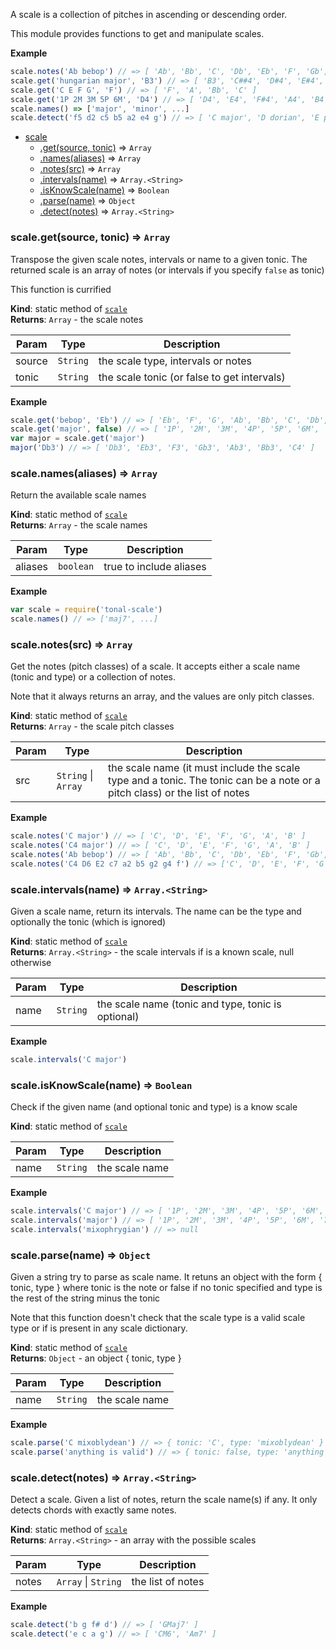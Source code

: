 <a name="module_scale"></a>

A scale is a collection of pitches in ascending or descending order.

This module provides functions to get and manipulate scales.

**Example**  
```js
scale.notes('Ab bebop') // => [ 'Ab', 'Bb', 'C', 'Db', 'Eb', 'F', 'Gb', 'G' ]
scale.get('hungarian major', 'B3') // => [ 'B3', 'C##4', 'D#4', 'E#4', 'F#4', 'G#4', 'A4'
scale.get('C E F G', 'F') // => [ 'F', 'A', 'Bb', 'C' ]
scale.get('1P 2M 3M 5P 6M', 'D4') // => [ 'D4', 'E4', 'F#4', 'A4', 'B4' ]
scale.names() => ['major', 'minor', ...]
scale.detect('f5 d2 c5 b5 a2 e4 g') // => [ 'C major', 'D dorian', 'E phrygian', 'F lydian', 'G mixolydian', 'A aeolian', 'B locrian'])
```

* [scale](#module_scale)
    * [.get(source, tonic)](#module_scale.get) ⇒ <code>Array</code>
    * [.names(aliases)](#module_scale.names) ⇒ <code>Array</code>
    * [.notes(src)](#module_scale.notes) ⇒ <code>Array</code>
    * [.intervals(name)](#module_scale.intervals) ⇒ <code>Array.&lt;String&gt;</code>
    * [.isKnowScale(name)](#module_scale.isKnowScale) ⇒ <code>Boolean</code>
    * [.parse(name)](#module_scale.parse) ⇒ <code>Object</code>
    * [.detect(notes)](#module_scale.detect) ⇒ <code>Array.&lt;String&gt;</code>

<a name="module_scale.get"></a>

### scale.get(source, tonic) ⇒ <code>Array</code>
Transpose the given scale notes, intervals or name to a given tonic.
The returned scale is an array of notes (or intervals if you specify `false` as tonic)

This function is currified

**Kind**: static method of <code>[scale](#module_scale)</code>  
**Returns**: <code>Array</code> - the scale notes  

| Param | Type | Description |
| --- | --- | --- |
| source | <code>String</code> | the scale type, intervals or notes |
| tonic | <code>String</code> | the scale tonic (or false to get intervals) |

**Example**  
```js
scale.get('bebop', 'Eb') // => [ 'Eb', 'F', 'G', 'Ab', 'Bb', 'C', 'Db', 'D' ]
scale.get('major', false) // => [ '1P', '2M', '3M', '4P', '5P', '6M', '7M' ]
var major = scale.get('major')
major('Db3') // => [ 'Db3', 'Eb3', 'F3', 'Gb3', 'Ab3', 'Bb3', 'C4' ]
```
<a name="module_scale.names"></a>

### scale.names(aliases) ⇒ <code>Array</code>
Return the available scale names

**Kind**: static method of <code>[scale](#module_scale)</code>  
**Returns**: <code>Array</code> - the scale names  

| Param | Type | Description |
| --- | --- | --- |
| aliases | <code>boolean</code> | true to include aliases |

**Example**  
```js
var scale = require('tonal-scale')
scale.names() // => ['maj7', ...]
```
<a name="module_scale.notes"></a>

### scale.notes(src) ⇒ <code>Array</code>
Get the notes (pitch classes) of a scale. It accepts either a scale name
(tonic and type) or a collection of notes.

Note that it always returns an array, and the values are only pitch classes.

**Kind**: static method of <code>[scale](#module_scale)</code>  
**Returns**: <code>Array</code> - the scale pitch classes  

| Param | Type | Description |
| --- | --- | --- |
| src | <code>String</code> &#124; <code>Array</code> | the scale name (it must include the scale type and a tonic. The tonic can be a note or a pitch class) or the list of notes |

**Example**  
```js
scale.notes('C major') // => [ 'C', 'D', 'E', 'F', 'G', 'A', 'B' ]
scale.notes('C4 major') // => [ 'C', 'D', 'E', 'F', 'G', 'A', 'B' ]
scale.notes('Ab bebop') // => [ 'Ab', 'Bb', 'C', 'Db', 'Eb', 'F', 'Gb', 'G' ]
scale.notes('C4 D6 E2 c7 a2 b5 g2 g4 f') // => ['C', 'D', 'E', 'F', 'G', 'A', 'B']
```
<a name="module_scale.intervals"></a>

### scale.intervals(name) ⇒ <code>Array.&lt;String&gt;</code>
Given a scale name, return its intervals. The name can be the type and
optionally the tonic (which is ignored)

**Kind**: static method of <code>[scale](#module_scale)</code>  
**Returns**: <code>Array.&lt;String&gt;</code> - the scale intervals if is a known scale, null otherwise  

| Param | Type | Description |
| --- | --- | --- |
| name | <code>String</code> | the scale name (tonic and type, tonic is optional) |

**Example**  
```js
scale.intervals('C major')
```
<a name="module_scale.isKnowScale"></a>

### scale.isKnowScale(name) ⇒ <code>Boolean</code>
Check if the given name (and optional tonic and type) is a know scale

**Kind**: static method of <code>[scale](#module_scale)</code>  

| Param | Type | Description |
| --- | --- | --- |
| name | <code>String</code> | the scale name |

**Example**  
```js
scale.intervals('C major') // => [ '1P', '2M', '3M', '4P', '5P', '6M', '7M' ])
scale.intervals('major') // => [ '1P', '2M', '3M', '4P', '5P', '6M', '7M' ])
scale.intervals('mixophrygian') // => null
```
<a name="module_scale.parse"></a>

### scale.parse(name) ⇒ <code>Object</code>
Given a string try to parse as scale name. It retuns an object with the
form { tonic, type } where tonic is the note or false if no tonic specified
and type is the rest of the string minus the tonic

Note that this function doesn't check that the scale type is a valid scale
type or if is present in any scale dictionary.

**Kind**: static method of <code>[scale](#module_scale)</code>  
**Returns**: <code>Object</code> - an object { tonic, type }  

| Param | Type | Description |
| --- | --- | --- |
| name | <code>String</code> | the scale name |

**Example**  
```js
scale.parse('C mixoblydean') // => { tonic: 'C', type: 'mixoblydean' }
scale.parse('anything is valid') // => { tonic: false, type: 'anything is valid'}
```
<a name="module_scale.detect"></a>

### scale.detect(notes) ⇒ <code>Array.&lt;String&gt;</code>
Detect a scale. Given a list of notes, return the scale name(s) if any.
It only detects chords with exactly same notes.

**Kind**: static method of <code>[scale](#module_scale)</code>  
**Returns**: <code>Array.&lt;String&gt;</code> - an array with the possible scales  

| Param | Type | Description |
| --- | --- | --- |
| notes | <code>Array</code> &#124; <code>String</code> | the list of notes |

**Example**  
```js
scale.detect('b g f# d') // => [ 'GMaj7' ]
scale.detect('e c a g') // => [ 'CM6', 'Am7' ]
```
